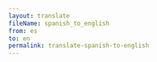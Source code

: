 ```yaml
--- 
layout: translate 
fileName: spanish_to_english 
from: es
to: en 
permalink: translate-spanish-to-english
---
```

